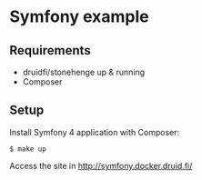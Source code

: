 # Symfony example

## Requirements

- druidfi/stonehenge up & running
- Composer

## Setup

Install Symfony 4 application with Composer:

```
$ make up
```

Access the site in http://symfony.docker.druid.fi/
